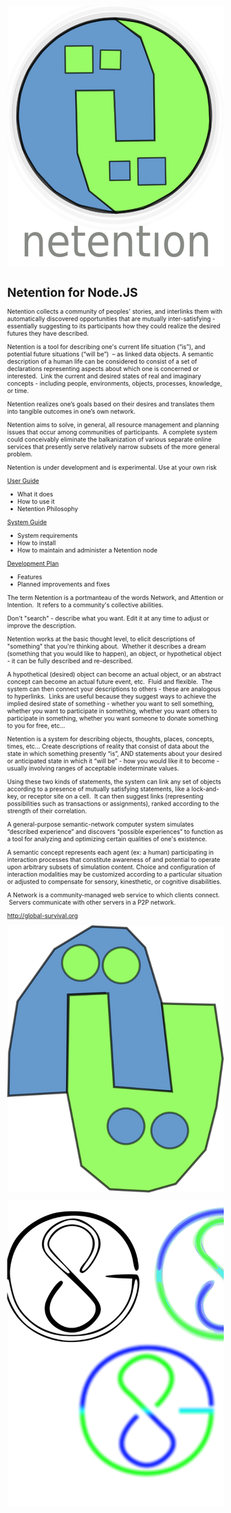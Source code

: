 ![Netention logo](doc/netention_logo_6.png)

Netention for Node.JS
=====================

Netention collects a community of peoples' stories, and interlinks them with automatically discovered opportunities that are mutually inter-satisfying - essentially suggesting to its participants how they could realize the desired futures they have described.

Netention is a tool for describing one's current life situation (“is”), and potential future situations (“will be”)  – as linked data objects. A semantic description of a human life can be considered to consist of a set of declarations representing aspects about which one is concerned or interested.  Link the current and desired states of real and imaginary concepts - including people, environments, objects, processes, knowledge, or time.

Netention realizes one’s goals based on their desires and translates them into tangible outcomes in one’s own network.

Netention aims to solve, in general, all resource management and planning issues that occur among communities of participants.  A complete system could conceivably eliminate the balkanization of various separate online services that presently serve relatively narrow subsets of the more general problem.

Netention is under development and is experimental.  Use at your own risk

[User Guide](doc/netention_user_guide.md)
*   What it does
*   How to use it
*   Netention Philosophy

[System Guide](doc/netention_system_guide.md)
*   System requirements
*   How to install
*   How to maintain and administer a Netention node

[Development Plan](doc/netention_development_plan.md)
*   Features
*   Planned improvements and fixes

The term Netention is a portmanteau of the words Network, and Attention or Intention.  It refers to a community's collective abilities.

Don't "search" - describe what you want. Edit it at any time to adjust or improve the description.

Netention works at the basic thought level, to elicit descriptions of "something" that you're thinking about.  Whether it describes a dream (something that you would like to happen), an object, or hypothetical object - it can be fully described and re-described.  

A hypothetical (desired) object can become an actual object, or an abstract concept can become an actual future event, etc.  Fluid and flexible.  The system can then connect your descriptions to others - these are analogous to hyperlinks.  Links are useful because they suggest ways to achieve the implied desired state of something - whether you want to sell something, whether you want to participate in something, whether you want others to participate in something, whether you want someone to donate something to you for free, etc...  

Netention is a system for describing objects, thoughts, places, concepts, times, etc... Create descriptions of reality that consist of data about the state in which something presently “is”, AND statements about your desired or anticipated state in which it “will be” - how you would like it to become - usually involving ranges of acceptable indeterminate values.

Using these two kinds of statements, the system can link any set of objects according to a presence of mutually satisfying statements, like a lock-and-key, or receptor site on a cell.  It can then suggest links (representing possibilities such as transactions or assignments), ranked according to the strength of their correlation. 

A general-purpose semantic-network computer system simulates “described experience” and discovers “possible experiences” to function as a tool for analyzing and optimizing certain qualities of one's existence. 

A semantic concept represents each agent (ex: a human) participating in interaction processes that constitute awareness of and potential to operate upon arbitrary subsets of simulation content. Choice and configuration of interaction modalities may be customized according to a particular situation or adjusted to compensate for sensory, kinesthetic, or cognitive disabilities. 

A Network is a community-managed web service to which clients connect.  Servers communicate with other servers in a P2P network.

http://global-survival.org

![Netention logo](doc/netention_logo_1.png)

![GSs logo](doc/gss_logo_1.svg)
